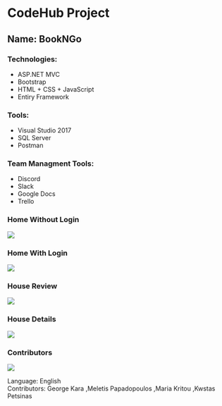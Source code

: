 # CodeHub Project
## Name: BookNGo

### Technologies:
* ASP.NET MVC
* Bootstrap
* HTML + CSS + JavaScript
* Entiry Framework

### Tools:
* Visual Studio 2017
* SQL Server
* Postman

### Team Managment Tools:
* Discord
* Slack
* Google Docs
* Trello

### Home Without Login
![](https://github.com/SeijinD/BookNGo/blob/master/Images/Home%20Without%20Login.png)
### Home With Login
![](https://github.com/SeijinD/BookNGo/blob/master/Images/Home%20With%20Login.png)
### House Review
![](https://github.com/SeijinD/BookNGo/blob/master/Images/House%20Review.png)
### House Details
![](https://github.com/SeijinD/BookNGo/blob/master/Images/House%20Details.png)
### Contributors
![](https://github.com/SeijinD/BookNGo/blob/master/Images/Contributors.png)

Language: English <br>
Contributors: George Kara ,Meletis Papadopoulos ,Maria Kritou ,Kwstas Petsinas
